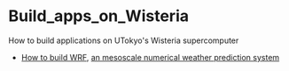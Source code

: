 # Build_apps_on_Wisteria
How to build applications on UTokyo's Wisteria supercomputer

- [How to build WRF](WRF.md), [an mesoscale numerical weather prediction system](https://www.mmm.ucar.edu/models/wrf)
